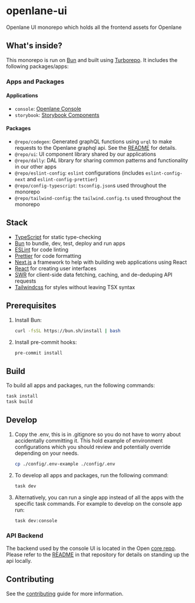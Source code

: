 # openlane-ui

Openlane UI monorepo which holds all the frontend assets for Openlane

## What's inside?

This monorepo is run on [Bun](https://bun.sh/) and built using
[Turborepo](https://turbo.build/repo/). It includes the following packages/apps:

### Apps and Packages

#### Applications

- `console`: [Openlane Console](https://console.theopenlane.io/)
- `storybook`: [Storybook Components](https://storybook.theopenlane.io/)

#### Packages

- `@repo/codegen`: Generated graphQL functions using `urql` to make requests to
  the Openlane graphql api. See the [README](packages/codegen/README.md) for
  details.
- `@repo/ui`: UI component library shared by our applications
- `@repo/dally`: DAL library for sharing common patterns and functionality in
  our other apps
- `@repo/eslint-config`: `eslint` configurations (includes `eslint-config-next`
  and `eslint-config-prettier`)
- `@repo/config-typescript`: `tsconfig.json`s used throughout the monorepo
- `@repo/tailwind-config`: the `tailwind.config.ts` used throughout the monorepo

## Stack

- [TypeScript](https://www.typescriptlang.org/) for static type-checking
- [Bun](https://bun.sh/) to bundle, dev, test, deploy and run apps
- [ESLint](https://eslint.org/) for code linting
- [Prettier](https://prettier.io) for code formatting
- [Next.js](https://nextjs.org/) a framework to help with building web
  applications using React
- [React](https://react.dev/) for creating user interfaces
- [SWR](https://swr.vercel.app/) for client-side data fetching, caching, and
  de-deduping API requests
- [Tailwindcss](https://tailwindcss.com/) for styles without leaving TSX syntax

## Prerequisites

1. Install Bun:
   ```bash
   curl -fsSL https://bun.sh/install | bash
   ```

1. Install pre-commit hooks:
   ```bash
   pre-commit install
   ```

## Build

To build all apps and packages, run the following commands:

```bash
task install
task build
```

## Develop

1. Copy the .env, this is in .gitignore so you do not have to worry about
   accidentally committing it. This hold example of environment configurations
   which you should review and potentially override depending on your needs.
   ```bash
   cp ./config/.env-example ./config/.env
   ```

1. To develop all apps and packages, run the following command:

   ```bash
   task dev
   ```

1. Alternatively, you can run a single app instead of all the apps with the
   specific task commands. For example to develop on the console app run:

   ```
   task dev:console
   ```

### API Backend

The backend used by the console UI is located in the Open
[core repo](https://github.com/theopenlane/core). Please refer to the
[README](https://github.com/theopenlane/core?tab=readme-ov-file#development) in
that repository for details on standing up the api locally.

## Contributing

See the [contributing](.github/CONTRIBUTING.md) guide for more information.
